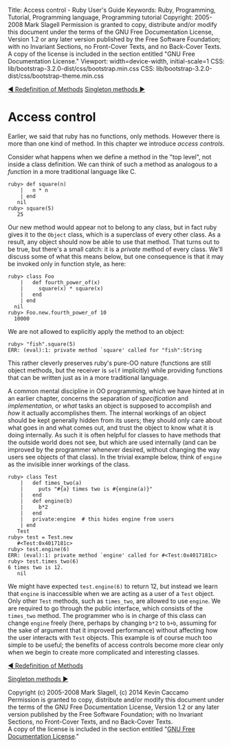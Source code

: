 Title: Access control - Ruby User's Guide
Keywords: Ruby, Programming, Tutorial, Programming language, Programming tutorial
Copyright: 2005-2008 Mark Slagell
           Permission is granted to copy, distribute and/or modify this document under the terms of the GNU Free Documentation License, Version 1.2 or any later version published by the Free Software Foundation; with no Invariant Sections, no Front-Cover Texts, and no Back-Cover Texts.
           A copy of the license is included in the section entitled "GNU Free Documentation License."
Viewport: width=device-width, initial-scale=1
CSS: lib/bootstrap-3.2.0-dist/css/bootstrap.min.css
CSS: lib/bootstrap-3.2.0-dist/css/bootstrap-theme.min.css

<div class="container">
<!-- Previous page -->
<a href="redefinemethods.html" class="btn btn-default">&#9668; Redefinition of Methods</a>
<!-- Next page -->
<a href="singletonmethods.html" class="btn btn-default">Singleton methods &#9658;</a>

Access control
==============

Earlier, we said that ruby has no functions, only methods.
However there is more than one kind of method.  In this chapter
we introduce *access controls*.

Consider what happens when we define a method in the "top level",
not inside a class definition.  We can think of such a method as
analogous to a *function* in a more traditional language like C.

    ruby> def square(n)
        |   n * n
        | end
       nil
    ruby> square(5)
       25

Our new method would appear not to belong to any class, but in fact
ruby gives it to the `Object` class, which is a superclass
of every other class.  As a result, any object should now be able
to use that method.  That turns out to be true, but there's a
small catch: it is a *private* method of every class.
We'll discuss some of what this means below, but one consequence is
that it may be invoked only in function style, as here:

    ruby> class Foo
        |   def fourth_power_of(x)
        |     square(x) * square(x)
        |   end
        | end
      nil
    ruby> Foo.new.fourth_power_of 10
      10000

We are not allowed to explicitly apply the method to an object:

    ruby> "fish".square(5)
    ERR: (eval):1: private method `square' called for "fish":String

This rather cleverly preserves ruby's pure-OO nature (functions are
still object methods, but the receiver is `self`
implicitly) while providing functions that can be written just as in a
more traditional language.

A common mental discipline in OO programming, which we have hinted
at in an earlier chapter, concerns the separation of
*specification* and *implementation*, or *what* tasks an
object is supposed to accomplish and *how* it actually
accomplishes them.  The internal workings of an object should be
kept generally hidden from its users; they should only care about what
goes in and what comes out, and trust the object to know what it is
doing internally.  As such it is often helpful for classes to
have methods that the outside world does not see, but which are used
internally (and can be improved by the programmer whenever desired,
without changing the way users see objects of that class).  In
the trivial example below, think of `engine` as the invisible
inner workings of the class.

    ruby> class Test
        |   def times_two(a)
        |     puts "#{a} times two is #{engine(a)}"
        |   end
        |   def engine(b)
        |     b*2
        |   end
        |   private:engine  # this hides engine from users
        | end
       Test
    ruby> test = Test.new
       #<Test:0x4017181c>
    ruby> test.engine(6)
    ERR: (eval):1: private method `engine' called for #<Test:0x4017181c>
    ruby> test.times_two(6)
    6 times two is 12.
       nil

We might have expected `test.engine(6)` to return 12, but
instead we learn that `engine` is inaccessible when we
are acting as a user of a `Test` object.  Only other
`Test` methods, such as `times_two`, are allowed to
use `engine`.  We are required to go through the
public interface, which consists of the `times_two`
method.  The programmer who is in charge of this class can change
`engine` freely (here, perhaps by changing `b*2`
to `b+b`, assuming for the sake of argument that it improved
performance) without affecting how the user interacts with
`Test` objects.  This example is of course much too simple
to be useful; the benefits of access controls become more clear only
when we begin to create more complicated and interesting classes.

<!-- Previous page -->
<a href="redefinemethods.html" class="btn btn-default">&#9668; Redefinition of Methods</a>
<!-- Next page -->
<a href="singletonmethods.html" class="btn btn-default">Singleton methods &#9658;</a>

Copyright (c) 2005-2008 Mark Slagell, (c) 2014 Kevin Caccamo  
Permission is granted to copy, distribute and/or modify this document under the terms of the GNU Free Documentation License, Version 1.2 or any later version published by the Free Software Foundation; with no Invariant Sections, no Front-Cover Texts, and no Back-Cover Texts.  
A copy of the license is included in the section entitled "[GNU Free Documentation License](license.html)."

</div>
<script src="lib/jquery-1.11.1.min.js"></script>
<script src="lib/bootstrap-3.2.0-dist/js/bootstrap.min.js"></script>
<script src="kbdnav.js"></script>
